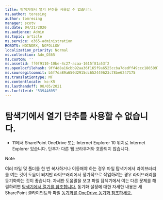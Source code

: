 ```yaml
---
title: 탐색기에서 열기 단추를 사용할 수 없습니다.
ms.author: toresing
author: tomresing
manager: scotv
ms.date: 04/21/2020
ms.audience: Admin
ms.topic: article
ms.service: o365-administration
ROBOTS: NOINDEX, NOFOLLOW
localization_priority: Normal
ms.collection: Adm_O365
ms.custom: ''
ms.assetid: ff0f9110-10be-4c27-acaa-1615f81a53f2
ms.openlocfilehash: 9ff4d8a16cbb92aa36f165f9a6525ccba7dedff49ccc1805097206dbab43ce40
ms.sourcegitcommit: b5f7da89a650d2915dc652449623c78be6247175
ms.translationtype: MT
ms.contentlocale: ko-KR
ms.lasthandoff: 08/05/2021
ms.locfileid: "53944605"
---
```

# <a name="the-open-with-explorer-button-is-disabled"></a>탐색기에서 열기 단추를 사용할 수 없습니다.

- 11에서 SharePoint OneDrive 또는 Internet Explorer 10 위치로 Internet Explorer 있습니다. 단추가 다른 웹 브라우저와 호환되지 않습니다.
    
> [!NOTE]
> 여러 파일 및 폴더를 한 번 복사하거나 이동해야 하는 경우 파일 탐색기에서 라이브러리를 여는 것이 도움이 되지만 라이브러리에서 정기적으로 작업하려는 경우 라이브러리를 동기화하는 것이 좋습니다. 자세한 도움말을 보고 파일 탐색기에서 여는 다른 문제를 해결하려면 [탐색기에서 열기를 참조합니다.](https://go.microsoft.com/fwlink/?linkid=871665) 동기화 설정에 대한 자세한 내용은 새 SharePoint 클라이언트와 파일 [동기화를 OneDrive 동기화 참조하세요.](https://go.microsoft.com/fwlink/?linkid=871666) 
  

